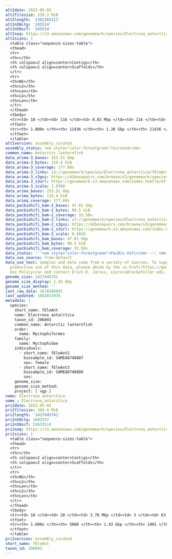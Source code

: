 ```yaml
---
alt2date: 2023-05-03
alt2filesize: 339.3 MiB
alt2length: '1301265211'
alt2n50ctg: '245514'
alt2n50scf: '245514'
alt2seq: https://s3.amazonaws.com/genomeark/species/Electrona_antarctica/fEleAnt2/assembly_curated/fEleAnt2.alt.cur.20230503.fasta.gz
alt2sizes: |
  <table class="sequence-sizes-table">
  <thead>
  <tr>
  <th></th>
  <th colspan=2 align=center>Contigs</th>
  <th colspan=2 align=center>Scaffolds</th>
  </tr>
  <tr>
  <th>NG</th>
  <th>LG</th>
  <th>Len</th>
  <th>LG</th>
  <th>Len</th>
  </tr>
  </thead>
  <tbody>
  <tr><td> 10 </td><td> 116 </td><td> 0.83 Mbp </td><td> 116 </td><td> 0.83 Mbp </td></tr><tr><td> 20 </td><td> 306 </td><td> 0.58 Mbp </td><td> 306 </td><td> 0.58 Mbp </td></tr><tr><td> 30 </td><td> 571 </td><td> 424.61 Kbp </td><td> 571 </td><td> 424.61 Kbp </td></tr><tr><td> 40 </td><td> 923 </td><td> 322.59 Kbp </td><td> 923 </td><td> 322.59 Kbp </td></tr><tr style="background-color:#cccccc;"><td> 50 </td><td> 1387 </td><td> 245.51 Kbp </td><td> 1387 </td><td> 245.51 Kbp </td></tr><tr><td> 60 </td><td> 2002 </td><td> 183.54 Kbp </td><td> 2002 </td><td> 183.54 Kbp </td></tr><tr><td> 70 </td><td> 2841 </td><td> 130.53 Kbp </td><td> 2841 </td><td> 130.53 Kbp </td></tr><tr><td> 80 </td><td> 4071 </td><td> 85.71 Kbp </td><td> 4071 </td><td> 85.71 Kbp </td></tr><tr><td> 90 </td><td> 6180 </td><td> 43.23 Kbp </td><td> 6180 </td><td> 43.23 Kbp </td></tr><tr><td> 100 </td><td> 11436 </td><td> 1.55 Kbp </td><td> 11436 </td><td> 1.55 Kbp </td></tr></tbody>
  <tfoot>
  <tr><th> 1.000x </th><th> 11436 </th><th> 1.30 Gbp </th><th> 11436 </th><th> 1.30 Gbp </th></tr>
  </tfoot>
  </table>
alt2version: assembly_curated
assembly_status: <em style="color:forestgreen">Curated</em>
common_name: Antarctic lanternfish
data_arima-3_bases: 253.51 Gbp
data_arima-3_bytes: 119.4 GiB
data_arima-3_coverage: 177.60x
data_arima-3_links: s3://genomeark/species/Electrona_antarctica/fEleAnt3/genomic_data/arima/<br>
data_arima-3_s3gui: https://42basepairs.com/browse/s3/genomeark/species/Electrona_antarctica/fEleAnt3/genomic_data/arima/
data_arima-3_s3url: https://genomeark.s3.amazonaws.com/index.html?prefix=species/Electrona_antarctica/fEleAnt3/genomic_data/arima/
data_arima-3_scale: 1.9768
data_arima_bases: 253.51 Gbp
data_arima_bytes: 119.4 GiB
data_arima_coverage: 177.60x
data_pacbiohifi_bam-2_bases: 47.81 Gbp
data_pacbiohifi_bam-2_bytes: 90.5 GiB
data_pacbiohifi_bam-2_coverage: 33.50x
data_pacbiohifi_bam-2_links: s3://genomeark/species/Electrona_antarctica/fEleAnt2/genomic_data/pacbio_hifi/<br>
data_pacbiohifi_bam-2_s3gui: https://42basepairs.com/browse/s3/genomeark/species/Electrona_antarctica/fEleAnt2/genomic_data/pacbio_hifi/
data_pacbiohifi_bam-2_s3url: https://genomeark.s3.amazonaws.com/index.html?prefix=species/Electrona_antarctica/fEleAnt2/genomic_data/pacbio_hifi/
data_pacbiohifi_bam-2_scale: 0.4918
data_pacbiohifi_bam_bases: 47.81 Gbp
data_pacbiohifi_bam_bytes: 90.5 GiB
data_pacbiohifi_bam_coverage: 33.50x
data_status: '''<em style="color:forestgreen">PacBio HiFi</em> ::: <em style="color:forestgreen">Arima</em>'''
data_use_source: from-default
data_use_text: Samples and data come from a variety of sources. To support fair and
  productive use of this data, please abide by the <a href="https://genome10k.soe.ucsc.edu/data-use-policies/">Data
  Use Policy</a> and contact Erich D. Jarvis, ejarvis@rockefeller.edu, with any questions.
genome_size: 1427445741
genome_size_display: 1.43 Gbp
genome_size_method: ''
last_raw_data: 1678368091
last_updated: 1683072076
metadata: |
  species:
    short_name: fEleAnt
    name: Electrona antarctica
    taxon_id: 206093
    common_name: Antarctic lanternfish
    order:
      name: Myctophiformes
    family:
      name: Myctophidae
    individuals:
      - short_name: fEleAnt2
        biosample_id: SAMEA8748807
        sex: female
      - short_name: fEleAnt3
        biosample_id: SAMEA8748808
        sex:
    genome_size:
    genome_size_method:
    project: [ vgp ]
name: Electrona antarctica
name_: Electrona_antarctica
pri2date: 2023-05-03
pri2filesize: 360.4 MiB
pri2length: '1427445741'
pri2n50ctg: 1002537
pri2n50scf: 53633514
pri2seq: https://s3.amazonaws.com/genomeark/species/Electrona_antarctica/fEleAnt2/assembly_curated/fEleAnt2.pri.cur.20230503.fasta.gz
pri2sizes: |
  <table class="sequence-sizes-table">
  <thead>
  <tr>
  <th></th>
  <th colspan=2 align=center>Contigs</th>
  <th colspan=2 align=center>Scaffolds</th>
  </tr>
  <tr>
  <th>NG</th>
  <th>LG</th>
  <th>Len</th>
  <th>LG</th>
  <th>Len</th>
  </tr>
  </thead>
  <tbody>
  <tr><td> 10 </td><td> 28 </td><td> 3.78 Mbp </td><td> 3 </td><td> 63.62 Mbp </td></tr><tr><td> 20 </td><td> 76 </td><td> 2.45 Mbp </td><td> 5 </td><td> 60.55 Mbp </td></tr><tr><td> 30 </td><td> 143 </td><td> 1.87 Mbp </td><td> 7 </td><td> 59.04 Mbp </td></tr><tr><td> 40 </td><td> 233 </td><td> 1.35 Mbp </td><td> 10 </td><td> 56.06 Mbp </td></tr><tr style="background-color:#cccccc;"><td> 50 </td><td> 355 </td><td style="background-color:#88ff88;"> 1.00 Mbp </td><td> 12 </td><td style="background-color:#88ff88;"> 53.63 Mbp </td></tr><tr><td> 60 </td><td> 523 </td><td> 0.71 Mbp </td><td> 15 </td><td> 49.80 Mbp </td></tr><tr><td> 70 </td><td> 774 </td><td> 461.38 Kbp </td><td> 18 </td><td> 48.16 Mbp </td></tr><tr><td> 80 </td><td> 1172 </td><td> 278.93 Kbp </td><td> 21 </td><td> 42.90 Mbp </td></tr><tr><td> 90 </td><td> 1906 </td><td> 131.03 Kbp </td><td> 30 </td><td> 1.11 Mbp </td></tr><tr><td> 100 </td><td> 5080 </td><td> 1.00 Kbp </td><td> 1901 </td><td> 1.00 Kbp </td></tr></tbody>
  <tfoot>
  <tr><th> 1.000x </th><th> 5080 </th><th> 1.43 Gbp </th><th> 1901 </th><th> 1.43 Gbp </th></tr>
  </tfoot>
  </table>
pri2version: assembly_curated
short_name: fEleAnt
taxon_id: 206093
---
```

